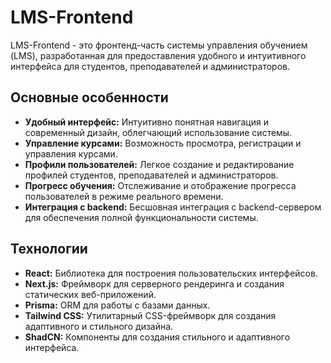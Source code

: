 # LMS-Frontend

LMS-Frontend - это фронтенд-часть системы управления обучением (LMS), разработанная для предоставления удобного и интуитивного интерфейса для студентов, преподавателей и администраторов.

## Основные особенности

- **Удобный интерфейс:** Интуитивно понятная навигация и современный дизайн, облегчающий использование системы.
- **Управление курсами:** Возможность просмотра, регистрации и управления курсами.
- **Профили пользователей:** Легкое создание и редактирование профилей студентов, преподавателей и администраторов.
- **Прогресс обучения:** Отслеживание и отображение прогресса пользователей в режиме реального времени.
- **Интеграция с backend:** Бесшовная интеграция с backend-сервером для обеспечения полной функциональности системы.

## Технологии

- **React:** Библиотека для построения пользовательских интерфейсов.
- **Next.js:** Фреймворк для серверного рендеринга и создания статических веб-приложений.
- **Prisma:** ORM для работы с базами данных.
- **Tailwind CSS:** Утилитарный CSS-фреймворк для создания адаптивного и стильного дизайна.
- **ShadCN:** Компоненты для создания стильного и адаптивного интерфейса.
